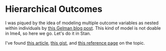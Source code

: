 # Hierarchical Outcomes

I was piqued by the idea of modeling multiple outcome variables as nested within individuals by [this Gelman blog post](http://andrewgelman.com/2016/03/20/my-quick-answer-is-that-i-would-analyze-all-10-outcomes-using-a-multilevel-model/). This kind of model is not doable in lme4, so here we go. Let's do it in Stan.

I've found [this article](https://www.ncbi.nlm.nih.gov/pmc/articles/PMC4119868/#SD3), [this gist](https://gist.github.com/khakieconomics/9dd785c241a1ee0b6f32), and [this reference page](http://stats.idre.ucla.edu/r/faq/multivariate-random-coefficient-model/) on the topic.
